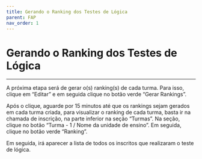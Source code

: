 ```yaml
---
title: Gerando o Ranking dos Testes de Lógica
parent: FAP
nav_order: 1
---
```


# Gerando o Ranking dos Testes de Lógica
---

A próxima etapa será de gerar o(s) ranking(s) de cada turma. Para isso, clique em “Editar” e em seguida clique no botão verde “Gerar Rankings”.

Após o clique, aguarde por 15 minutos até que os rankings sejam gerados em cada turma criada, para visualizar o ranking de cada turma, basta ir na chamada de inscrição, na parte inferior na seção “Turmas”. Na seção, clique no botão “Turma - 1 / Nome da unidade de ensino”. Em seguida, clique no botão verde “Ranking”.

Em seguida, irá aparecer a lista de todos os inscritos que realizaram o teste de lógica.